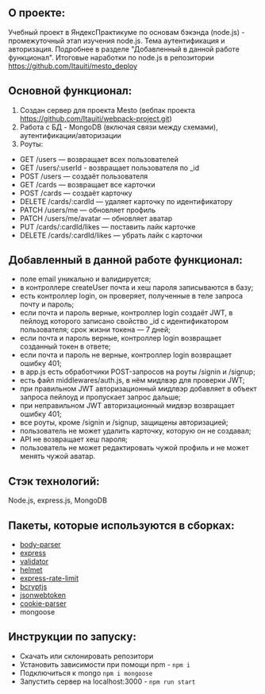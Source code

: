 
## О проекте:
Учебный проект в ЯндексПрактикуме по основам бэкэнда (node.js) - промежуточный этап изучения node.js.
Тема аутентификация и авторизация. Подробнее в разделе "Добавленный в данной работе функционал".
Итоговые наработки по node.js в репозитории https://github.com/Itauiti/mesto_deploy 

## Основной функционал: 
1. Создан сервер для проекта Mesto (вебпак проекта https://github.com/Itauiti/webpack-project.git)
2. Работа с БД - MongoDB (включая связи между схемами), аутентификации/авторизации
3. Роуты: 
- GET /users — возвращает всех пользователей
- GET /users/:userId - возвращает пользователя по _id
- POST /users — создаёт пользователя
- GET /cards — возвращает все карточки
- POST /cards — создаёт карточку
- DELETE /cards/:cardId — удаляет карточку по идентификатору
- PATCH /users/me — обновляет профиль
- PATCH /users/me/avatar — обновляет аватар
- PUT /cards/:cardId/likes — поставить лайк карточке
- DELETE /cards/:cardId/likes — убрать лайк с карточки

## Добавленный в данной работе функционал:
- поле email уникально и валидируется;
- в контроллере createUser почта и хеш пароля записываются в базу;
- есть контроллер login, он проверяет, полученные в теле запроса почту и пароль;
- если почта и пароль верные, контроллер login создаёт JWT, в пейлоуд которого записано свойство _id с идентификатором пользователя; срок жизни токена — 7 дней;
- если почта и пароль верные, контроллер login возвращает созданный токен в ответе;
- если почта и пароль не верные, контроллер login возвращает ошибку 401;
- в app.js есть обработчики POST-запросов на роуты /signin и /signup;
- есть файл middlewares/auth.js, в нём мидлвэр для проверки JWT;
- при правильном JWT авторизационный мидлвэр добавляет в объект запроса пейлоуд и пропускает запрос дальше;
- при неправильном JWT авторизационный мидвэр возвращает ошибку 401;
- все роуты, кроме /signin и /signup, защищены авторизацией;
- пользователь не может удалить карточку, которую он не создавал;
- API не возвращает хеш пароля;
- пользователь не может редактировать чужой профиль и не может менять чужой аватар.

## Стэк технологий:
Node.js, express.js, MongoDB

## Пакеты, которые используются в сборках:
- [body-parser](https://www.npmjs.com/package/body-parser)
- [express](https://expressjs.com)
- [validator](https://www.npmjs.com/package/validator)
- [helmet](https://helmetjs.github.io/)
- [express-rate-limit](https://www.npmjs.com/package/express-rate-limit)
- [bcryptjs](https://www.npmjs.com/package/bcryptjs)
- [jsonwebtoken](https://www.npmjs.com/package/jsonwebtoken)
- [cookie-parser](https://www.npmjs.com/package/cookie-parser)
- mongoose

## Инструкции по запуску:
- Скачать или склонировать репозитори
- Установить зависимости при помощи npm - `npm i`
- Подключиться к mongo `npm i mongoose`
- Запустить сервер на localhost:3000 - `npm run start`
